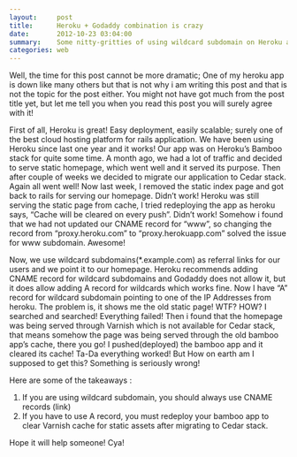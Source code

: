 ```yaml
---
layout:     post
title:      Heroku + Godaddy combination is crazy
date:       2012-10-23 03:04:00
summary:    Some nitty-gritties of using wildcard subdomain on Heroku and Godaddy, must read if you are using it.
categories: web
---
```


Well, the time for this post cannot be more dramatic; One of my heroku app is down like many others but that is not why i am writing this post and that is not the topic for the post either. You might not have got much from the post title yet, but let me tell you when you read this post you will surely agree with it!

First of all, Heroku is great! Easy deployment, easily scalable; surely one of the best cloud hosting platform for rails application. We have been using Heroku since last one year and it works! Our app was on Heroku’s Bamboo stack for quite some time. A month ago, we had a lot of traffic and decided to serve static homepage, which went well and it served its purpose. Then after couple of weeks we decided to migrate our application to Cedar stack. Again all went well! Now last week, I removed the static index page and got back to rails for serving our homepage. Didn’t work! Heroku was still serving the static page from cache, I tried redeploying the app as heroku says, “Cache will be cleared on every push”. Didn’t work! Somehow i found that we had not updated our CNAME record for “www”, so changing the record from “proxy.heroku.com” to “proxy.herokuapp.com” solved the issue for www subdomain. Awesome!

Now, we use wildcard subdomains(*.example.com) as referral links for our users and we point it to our homepage. Heroku recommends adding CNAME record for wildcard subdomains and Godaddy does not allow it, but it does allow adding A record for wildcards which works fine. Now I have “A” record for wildcard subdomain pointing to one of the IP Addresses from heroku. The problem is, it shows me the old static page! WTF? HOW? I searched and searched! Everything failed! Then i found that the homepage was being served through Varnish which is not available for Cedar stack, that means somehow the page was being served through the old bamboo app’s cache, there you go! I pushed(deployed) the bamboo app and it cleared its cache! Ta-Da everything worked! But How on earth am I supposed to get this? Something is seriously wrong!

Here are some of the takeaways : 

1. If you are using wildcard subdomain, you should always use CNAME records (link)
2. If you have to use A record, you must redeploy your bamboo app to clear Varnish cache for static assets after migrating to Cedar stack.

Hope it will help someone! Cya!